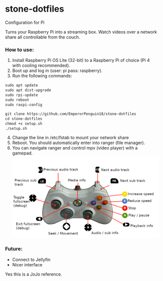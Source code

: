 # stone-dotfiles
Configuration for Pi

Turns your Raspberry Pi into a streaming box. Watch videos over a network share all controllable from the couch.

### How to use:
1. Install Raspberry Pi OS Lite (32-bit) to a Raspberry Pi of choice (Pi 4 with cooling recommended).
2. Boot up and log in (user: pi pass: raspberry).
3. Run the following commands:
```
sudo apt update
sudo apt dist-upgrade
sudo rpi-update
sudo reboot
sudo raspi-config
```

```
git clone https://github.com/EmperorPenguin18/stone-dotfiles
cd stone-dotfiles
chmod +x setup.sh
./setup.sh
```
4. Change the line in /etc/fstab to mount your network share
5. Reboot. You should automatically enter into ranger (file manager).
6. You can navigate ranger and control mpv (video player) with a gamepad.
![alt text](https://raw.githubusercontent.com/EmperorPenguin18/stone-dotfiles/main/diagram.png)

### Future:
- Connect to Jellyfin
- Nicer interface

Yes this is a JoJo reference.
